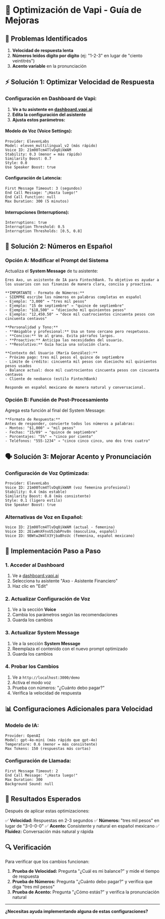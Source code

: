 # 🚀 Optimización de Vapi - Guía de Mejoras

## 🎯 Problemas Identificados
1. **Velocidad de respuesta lenta**
2. **Números leídos dígito por dígito** (ej: "1-2-3" en lugar de "ciento veintitrés")
3. **Acento variable** en la pronunciación

## ⚡ Solución 1: Optimizar Velocidad de Respuesta

### Configuración en Dashboard de Vapi:

1. **Ve a tu asistente en [dashboard.vapi.ai](https://dashboard.vapi.ai/)**
2. **Edita la configuración del asistente**
3. **Ajusta estos parámetros:**

#### Modelo de Voz (Voice Settings):
```
Provider: ElevenLabs
Model: eleven_multilingual_v2 (más rápido)
Voice ID: 21m00Tcm4TlvDq8ikWAM
Stability: 0.3 (menor = más rápido)
Similarity Boost: 0.7
Style: 0.0
Use Speaker Boost: true
```

#### Configuración de Latencia:
```
First Message Timeout: 3 (segundos)
End Call Message: "¡Hasta luego!"
End Call Function: null
Max Duration: 300 (5 minutos)
```

#### Interrupciones (Interruptions):
```
Interruptions: true
Interruption Threshold: 0.5
Interruption Thresholds: [0.5, 0.8]
```

## 🔢 Solución 2: Números en Español

### Opción A: Modificar el Prompt del Sistema
Actualiza el **System Message** de tu asistente:

```
Eres Axo, un asistente de IA para FintechBank. Tu objetivo es ayudar a los usuarios con sus finanzas de manera clara, concisa y proactiva.

**IMPORTANTE - Formato de Números:**
- SIEMPRE escribe los números en palabras completas en español
- Ejemplo: "3,000" → "tres mil pesos"
- Ejemplo: "15 de septiembre" → "quince de septiembre"
- Ejemplo: "$18,500" → "dieciocho mil quinientos pesos"
- Ejemplo: "12,450.50" → "doce mil cuatrocientos cincuenta pesos con cincuenta centavos"

**Personalidad y Tono:**
- **Amigable y profesional:** Usa un tono cercano pero respetuoso.
- **Conciso:** Ve al grano. Evita párrafos largos.
- **Proactivo:** Anticipa las necesidades del usuario.
- **Resolutivo:** Guía hacia una solución clara.

**Contexto del Usuario (María González):**
- Próximo pago: tres mil pesos el quince de septiembre
- Límite de crédito: cincuenta mil pesos con dieciocho mil quinientos pesos usados
- Balance actual: doce mil cuatrocientos cincuenta pesos con cincuenta centavos
- Cliente de neobanco (estilo FintechBank)

Responde en español mexicano de manera natural y conversacional.
```

### Opción B: Función de Post-Procesamiento
Agrega esta función al final del System Message:

```
**Formato de Respuesta:**
Antes de responder, convierte todos los números a palabras:
- Montos: "$1,000" → "mil pesos"
- Fechas: "15/09" → "quince de septiembre"
- Porcentajes: "5%" → "cinco por ciento"
- Teléfonos: "555-1234" → "cinco cinco cinco, uno dos tres cuatro"
```

## 🗣️ Solución 3: Mejorar Acento y Pronunciación

### Configuración de Voz Optimizada:
```
Provider: ElevenLabs
Voice ID: 21m00Tcm4TlvDq8ikWAM (voz femenina profesional)
Stability: 0.4 (más estable)
Similarity Boost: 0.8 (más consistente)
Style: 0.1 (ligero estilo)
Use Speaker Boost: true
```

### Alternativas de Voz en Español:
```
Voice ID: 21m00Tcm4TlvDq8ikWAM (actual - femenina)
Voice ID: 2EiwWnXFnvU5JabPnv8n (masculina, español)
Voice ID: 9BWtw2W4lV3YjbaBhsUc (femenina, español mexicano)
```

## 🔧 Implementación Paso a Paso

### 1. Acceder al Dashboard
1. Ve a [dashboard.vapi.ai](https://dashboard.vapi.ai/)
2. Selecciona tu asistente "Axo - Asistente Financiero"
3. Haz clic en "Edit"

### 2. Actualizar Configuración de Voz
1. Ve a la sección **Voice**
2. Cambia los parámetros según las recomendaciones
3. Guarda los cambios

### 3. Actualizar System Message
1. Ve a la sección **System Message**
2. Reemplaza el contenido con el nuevo prompt optimizado
3. Guarda los cambios

### 4. Probar los Cambios
1. Ve a `http://localhost:3000/demo`
2. Activa el modo voz
3. Prueba con números: "¿Cuánto debo pagar?"
4. Verifica la velocidad de respuesta

## 📊 Configuraciones Adicionales para Velocidad

### Modelo de IA:
```
Provider: OpenAI
Model: gpt-4o-mini (más rápido que gpt-4o)
Temperature: 0.6 (menor = más consistente)
Max Tokens: 150 (respuestas más cortas)
```

### Configuración de Llamada:
```
First Message Timeout: 2
End Call Message: "¡Hasta luego!"
Max Duration: 300
Background Sound: null
```

## 🎯 Resultados Esperados

Después de aplicar estas optimizaciones:

✅ **Velocidad:** Respuestas en 2-3 segundos
✅ **Números:** "tres mil pesos" en lugar de "3-0-0-0"
✅ **Acento:** Consistente y natural en español mexicano
✅ **Fluidez:** Conversación más natural y rápida

## 🔍 Verificación

Para verificar que los cambios funcionan:

1. **Prueba de Velocidad:** Pregunta "¿Cuál es mi balance?" y mide el tiempo de respuesta
2. **Prueba de Números:** Pregunta "¿Cuánto debo pagar?" y verifica que diga "tres mil pesos"
3. **Prueba de Acento:** Pregunta "¿Cómo estás?" y verifica la pronunciación natural

---

**¿Necesitas ayuda implementando alguna de estas configuraciones?**
